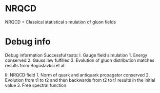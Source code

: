 # NRQCD
NRQCD + Classical statistical simulation of gluon fields

# Debug info
Debug information
Successful tests:
I. Gauge field simulation
    1. Energy conserved
    2. Gauss law fulfilled
    3. Evolution of gluon distribution matches results from Boguslavksi et al.
    
II. NRQCD field
    1. Norm of quark and antiquark propagator conserved
    2. Evolution from t1 to t2 and then backwards from t2 to t1 results in the initial value
    3. Free spectral function
